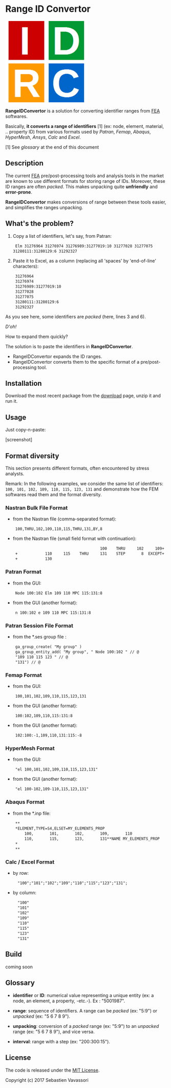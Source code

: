 # Range ID Convertor


![logo_256x256.png](src/icons/logo/logo_256x256.png)

**RangeIDConvertor** is a solution for converting identifier ranges from [FEA](https://en.wikipedia.org/wiki/Finite_element_analysis "Finite Element Analysis (FEA)") softwares.

Basically, **it converts a range of identifiers** [1] (ex: node, element, material, .. property ID) from various formats used by *Patran*, *Femap*, *Abaqus*, *HyperMesh*, *Ansys*, *Calc* and *Excel*.

[1] See *glossary* at the end of this document


## Description

The current [FEA](https://en.wikipedia.org/wiki/Finite_element_analysis "Finite Element Analysis (FEA)") pre/post-processing tools and analysis tools in the market are known to use different formats for storing range of IDs.
Moreover, these ID ranges are often *packed*. This makes unpacking quite **unfriendly** and **error-prone**.

**RangeIDConvertor** makes conversions of range between these tools easier, and simplifies the ranges unpacking.


## What's the problem?

1. Copy a list of identifiers, let's say, from Patran:


        Elm 31276964 31276974 31276989:31277019:10 31277028 31277075 31280111:31280129:6 31292327

1. Paste it to Excel, as a column (replacing all 'spaces' by 'end-of-line' characters):

        31276964
        31276974
        31276989:31277019:10
        31277028
        31277075
        31280111:31280129:6
        31292327


As you see here, some identifiers are *packed* (here, lines 3 and 6).

*D'oh!*

How to expand them quickly?

The solution is to paste the identifiers in **RangeIDConvertor**.

- RangeIDConvertor expands the ID ranges.
- RangeIDConvertor converts them to the specific format of a pre/post-processing tool.


## Installation

Download the most recent package from the [download](https://github.com/setvisible/range-id-convertor/releases "Last Releases") page, unzip it and run it.



## Usage

Just copy-n-paste:


[screenshot]



## Format diversity

This section presents different formats, often encountered by stress analysts.

Remark: In the following examples, we consider the same list of identifiers: `100, 101, 102, 109, 110, 115, 123, 131` and demonstrate how the FEM softwares read them and the format diversity.


### Nastran Bulk File Format

 - from the Nastran file (comma-separated format):

        100,THRU,102,109,110,115,THRU,131,BY,8

 - from the Nastran file (small field format with continuation):

                                             100    THRU     102     109+
        +            110     115    THRU     131    STEP       8  EXCEPT+
        +            130


### Patran Format

 - from the GUI:

        Node 100:102 Elm 109 110 MPC 115:131:8

 - from the GUI (another format):

        n 100:102 e 109 110 MPC 115:131:8


### Patran Session File Format

 - from the *.ses group file :

        ga_group_create( "My group" )
        ga_group_entity_add( "My group", " Node 100:102 " // @
        "109 110 115 123 " // @
        "131") // @


### Femap Format

 - from the GUI:

        100,101,102,109,110,115,123,131

 - from the GUI (another format):

        100:102,109,110,115:131:8

 - from the GUI (another format):

        102:100:-1,109,110,131:115:-8


### HyperMesh Format

 - from the GUI:

        "el 100,101,102,109,110,115,123,131"

 - from the GUI (another format):

        "el 100-102,109-110,115,123,131"

### Abaqus Format

 - from the *.inp file:

        **
        *ELEMENT,TYPE=S4,ELSET=MY_ELEMENTS_PROP
            100,       101,       102,       109,       110
            110,       115,       123,       131**NAME MY_ELEMENTS_PROP
        *
        **


### Calc / Excel Format

 - by row:

         "100";"101";"102";"109";"110";"115";"123";"131";

- by column:

        "100"
        "101"
        "102"
        "109"
        "110"
        "115"
        "123"
        "131"


## Build

coming soon


## Glossary

- **identifier** or **ID**: numerical value representing a unique entity
  (ex: a node, an element, a property, -etc.-).
  Ex : "5001987".

- **range**: sequence of identifiers.
  A range can be *packed* (ex: "5:9") or *unpacked* (ex: "5 6 7 8 9").

- **unpacking**: conversion of a *packed* range (ex: "5:9") to an *unpacked* range (ex: "5 6 7 8 9"), and vice versa.

- **interval**: range with a step (ex: "200:300:15").



## License

The code is released under the [MIT License](LICENSE "LICENSE").

Copyright (c) 2017 Sebastien Vavassori
